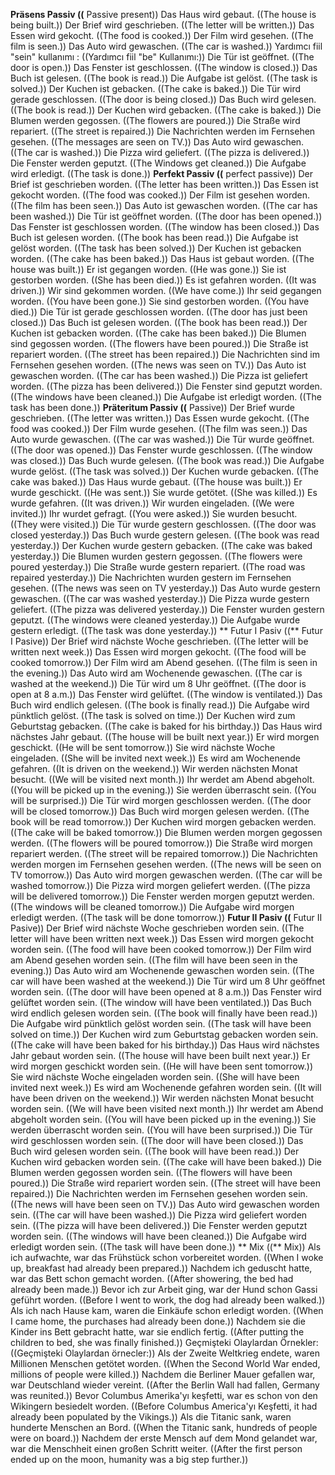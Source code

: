 **Präsens Passiv ((** Passive present))
Das Haus wird gebaut. ((The house is being built.))
Der Brief wird geschrieben. ((The letter will be written.))
Das Essen wird gekocht. ((The food is cooked.))
Der Film wird gesehen. ((The film is seen.))
Das Auto wird gewaschen. ((The car is washed.))
Yardımcı fiil "sein" kullanımı : ((Yardımcı fiil "be" Kullanımı:))
Die Tür ist geöffnet. ((The door is open.))
Das Fenster ist geschlossen. ((The window is closed.))
Das Buch ist gelesen. ((The book is read.))
Die Aufgabe ist gelöst. ((The task is solved.))
Der Kuchen ist gebacken. ((The cake is baked.))
Die Tür wird gerade geschlossen. ((The door is being closed.))
Das Buch wird gelesen. ((The book is read.))
Der Kuchen wird gebacken. ((The cake is baked.))
Die Blumen werden gegossen. ((The flowers are poured.))
Die Straße wird repariert. ((The street is repaired.))
Die Nachrichten werden im Fernsehen gesehen. ((The messages are seen on TV.))
Das Auto wird gewaschen. ((The car is washed.))
Die Pizza wird geliefert. ((The pizza is delivered.))
Die Fenster werden geputzt. ((The Windows get cleaned.))
Die Aufgabe wird erledigt. ((The task is done.))
**Perfekt Passiv ((** perfect passive))
Der Brief ist geschrieben worden. ((The letter has been written.))
Das Essen ist gekocht worden. ((The food was cooked.))
Der Film ist gesehen worden. ((The film has been seen.))
Das Auto ist gewaschen worden. ((The car has been washed.))
Die Tür ist geöffnet worden. ((The door has been opened.))
Das Fenster ist geschlossen worden. ((The window has been closed.))
Das Buch ist gelesen worden. ((The book has been read.))
Die Aufgabe ist gelöst worden. ((The task has been solved.))
Der Kuchen ist gebacken worden. ((The cake has been baked.))
Das Haus ist gebaut worden. ((The house was built.))
Er ist gegangen worden. ((He was gone.))
Sie ist gestorben worden. ((She has been died.))
Es ist gefahren worden. ((It was driven.))
Wir sind gekommen worden. ((We have come.))
Ihr seid gegangen worden. ((You have been gone.))
Sie sind gestorben worden. ((You have died.))
Die Tür ist gerade geschlossen worden. ((The door has just been closed.))
Das Buch ist gelesen worden. ((The book has been read.))
Der Kuchen ist gebacken worden. ((The cake has been baked.))
Die Blumen sind gegossen worden. ((The flowers have been poured.))
Die Straße ist repariert worden. ((The street has been repaired.))
Die Nachrichten sind im Fernsehen gesehen worden. ((The news was seen on TV.))
Das Auto ist gewaschen worden. ((The car has been washed.))
Die Pizza ist geliefert worden. ((The pizza has been delivered.))
Die Fenster sind geputzt worden. ((The windows have been cleaned.))
Die Aufgabe ist erledigt worden. ((The task has been done.))
**Präteritum Passiv ((** Passive))
Der Brief wurde geschrieben. ((The letter was written.))
Das Essen wurde gekocht. ((The food was cooked.))
Der Film wurde gesehen. ((The film was seen.))
Das Auto wurde gewaschen. ((The car was washed.))
Die Tür wurde geöffnet. ((The door was opened.))
Das Fenster wurde geschlossen. ((The window was closed.))
Das Buch wurde gelesen. ((The book was read.))
Die Aufgabe wurde gelöst. ((The task was solved.))
Der Kuchen wurde gebacken. ((The cake was baked.))
Das Haus wurde gebaut. ((The house was built.))
Er wurde geschickt. ((He was sent.))
Sie wurde getötet. ((She was killed.))
Es wurde gefahren. ((It was driven.))
Wir wurden eingeladen. ((We were invited.))
Ihr wurdet gefragt. ((You were asked.))
Sie wurden besucht. ((They were visited.))
Die Tür wurde gestern geschlossen. ((The door was closed yesterday.))
Das Buch wurde gestern gelesen. ((The book was read yesterday.))
Der Kuchen wurde gestern gebacken. ((The cake was baked yesterday.))
Die Blumen wurden gestern gegossen. ((The flowers were poured yesterday.))
Die Straße wurde gestern repariert. ((The road was repaired yesterday.))
Die Nachrichten wurden gestern im Fernsehen gesehen. ((The news was seen on TV yesterday.))
Das Auto wurde gestern gewaschen. ((The car was washed yesterday.))
Die Pizza wurde gestern geliefert. ((The pizza was delivered yesterday.))
Die Fenster wurden gestern geputzt. ((The windows were cleaned yesterday.))
Die Aufgabe wurde gestern erledigt. ((The task was done yesterday.))
** Futur I Pasiv ((** Futur I Pasive))
Der Brief wird nächste Woche geschrieben. ((The letter will be written next week.))
Das Essen wird morgen gekocht. ((The food will be cooked tomorrow.))
Der Film wird am Abend gesehen. ((The film is seen in the evening.))
Das Auto wird am Wochenende gewaschen. ((The car is washed at the weekend.))
Die Tür wird um 8 Uhr geöffnet. ((The door is open at 8 a.m.))
Das Fenster wird gelüftet. ((The window is ventilated.))
Das Buch wird endlich gelesen. ((The book is finally read.))
Die Aufgabe wird pünktlich gelöst. ((The task is solved on time.))
Der Kuchen wird zum Geburtstag gebacken. ((The cake is baked for his birthday.))
Das Haus wird nächstes Jahr gebaut. ((The house will be built next year.))
Er wird morgen geschickt. ((He will be sent tomorrow.))
Sie wird nächste Woche eingeladen. ((She will be invited next week.))
Es wird am Wochenende gefahren. ((It is driven on the weekend.))
Wir werden nächsten Monat besucht. ((We will be visited next month.))
Ihr werdet am Abend abgeholt. ((You will be picked up in the evening.))
Sie werden überrascht sein. ((You will be surprised.))
Die Tür wird morgen geschlossen werden. ((The door will be closed tomorrow.))
Das Buch wird morgen gelesen werden. ((The book will be read tomorrow.))
Der Kuchen wird morgen gebacken werden. ((The cake will be baked tomorrow.))
Die Blumen werden morgen gegossen werden. ((The flowers will be poured tomorrow.))
Die Straße wird morgen repariert werden. ((The street will be repaired tomorrow.))
Die Nachrichten werden morgen im Fernsehen gesehen werden. ((The news will be seen on TV tomorrow.))
Das Auto wird morgen gewaschen werden. ((The car will be washed tomorrow.))
Die Pizza wird morgen geliefert werden. ((The pizza will be delivered tomorrow.))
Die Fenster werden morgen geputzt werden. ((The windows will be cleaned tomorrow.))
Die Aufgabe wird morgen erledigt werden. ((The task will be done tomorrow.))
**Futur II Pasiv ((** Futur II Pasive))
Der Brief wird nächste Woche geschrieben worden sein. ((The letter will have been written next week.))
Das Essen wird morgen gekocht worden sein. ((The food will have been cooked tomorrow.))
Der Film wird am Abend gesehen worden sein. ((The film will have been seen in the evening.))
Das Auto wird am Wochenende gewaschen worden sein. ((The car will have been washed at the weekend.))
Die Tür wird um 8 Uhr geöffnet worden sein. ((The door will have been opened at 8 a.m.))
Das Fenster wird gelüftet worden sein. ((The window will have been ventilated.))
Das Buch wird endlich gelesen worden sein. ((The book will finally have been read.))
Die Aufgabe wird pünktlich gelöst worden sein. ((The task will have been solved on time.))
Der Kuchen wird zum Geburtstag gebacken worden sein. ((The cake will have been baked for his birthday.))
Das Haus wird nächstes Jahr gebaut worden sein. ((The house will have been built next year.))
Er wird morgen geschickt worden sein. ((He will have been sent tomorrow.))
Sie wird nächste Woche eingeladen worden sein. ((She will have been invited next week.))
Es wird am Wochenende gefahren worden sein. ((It will have been driven on the weekend.))
Wir werden nächsten Monat besucht worden sein. ((We will have been visited next month.))
Ihr werdet am Abend abgeholt worden sein. ((You will have been picked up in the evening.))
Sie werden überrascht worden sein. ((You will have been surprised.))
Die Tür wird geschlossen worden sein. ((The door will have been closed.))
Das Buch wird gelesen worden sein. ((The book will have been read.))
Der Kuchen wird gebacken worden sein. ((The cake will have been baked.))
Die Blumen werden gegossen worden sein. ((The flowers will have been poured.))
Die Straße wird repariert worden sein. ((The street will have been repaired.))
Die Nachrichten werden im Fernsehen gesehen worden sein. ((The news will have been seen on TV.))
Das Auto wird gewaschen worden sein. ((The car will have been washed.))
Die Pizza wird geliefert worden sein. ((The pizza will have been delivered.))
Die Fenster werden geputzt worden sein. ((The windows will have been cleaned.))
Die Aufgabe wird erledigt worden sein. ((The task will have been done.))
** Mix ((** Mix))
Als ich aufwachte, war das Frühstück schon vorbereitet worden. ((When I woke up, breakfast had already been prepared.))
Nachdem ich geduscht hatte, war das Bett schon gemacht worden. ((After showering, the bed had already been made.))
Bevor ich zur Arbeit ging, war der Hund schon Gassi geführt worden. ((Before I went to work, the dog had already been walked.))
Als ich nach Hause kam, waren die Einkäufe schon erledigt worden. ((When I came home, the purchases had already been done.))
Nachdem sie die Kinder ins Bett gebracht hatte, war sie endlich fertig. ((After putting the children to bed, she was finally finished.))
Geçmişteki Olaylardan Örnekler: ((Geçmişteki Olaylardan örnecler:))
Als der Zweite Weltkrieg endete, waren Millionen Menschen getötet worden. ((When the Second World War ended, millions of people were killed.))
Nachdem die Berliner Mauer gefallen war, war Deutschland wieder vereint. ((After the Berlin Wall had fallen, Germany was reunited.))
Bevor Columbus Amerika'yı keşfetti, war es schon von den Wikingern besiedelt worden. ((Before Columbus America'yı Keşfetti, it had already been populated by the Vikings.))
Als die Titanic sank, waren hunderte Menschen an Bord. ((When the Titanic sank, hundreds of people were on board.))
Nachdem der erste Mensch auf dem Mond gelandet war, war die Menschheit einen großen Schritt weiter. ((After the first person ended up on the moon, humanity was a big step further.))
